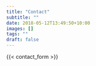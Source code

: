 ```yaml
---
title: "Contact"
subtitle: ""
date: 2018-05-12T13:49:50+10:00
images: []
tags: ""
draft: false
---
```

{{< contact_form >}}
